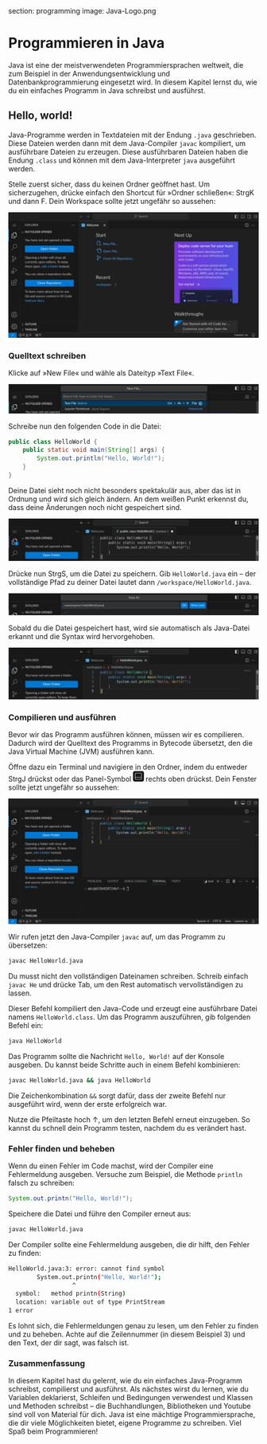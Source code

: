 <div class='meta'>
section: programming
image: Java-Logo.png
</div>

# Programmieren in Java

<p class='abstract'>
Java ist eine der meistverwendeten Programmiersprachen weltweit,
die zum Beispiel in der Anwendungsentwicklung und
Datenbankprogrammierung eingesetzt wird. In diesem Kapitel lernst du,
wie du ein einfaches Programm in Java schreibst und ausführst.
</p>

## Hello, world!

Java-Programme werden in Textdateien mit der Endung `.java` geschrieben. Diese Dateien werden dann mit dem Java-Compiler `javac` kompiliert, um ausführbare Dateien zu erzeugen. Diese ausführbaren Dateien haben die Endung `.class` und können mit dem Java-Interpreter `java` ausgeführt werden.

Stelle zuerst sicher, dass du keinen Ordner geöffnet hast. Um sicherzugehen, drücke einfach den Shortcut für »Ordner schließen«: <span class='key'>Strg</span><span class='key'>K</span> und dann <span class='key'>F</span>. Dein Workspace sollte jetzt ungefähr so aussehen:

<img class='full' src='fresh-start.webp'>

### Quelltext schreiben

Klicke auf »New File« und wähle als Dateityp »Text File«.

<img class='full' src='choose-filename.webp'>

Schreibe nun den folgenden Code in die Datei:

```java
public class HelloWorld {
    public static void main(String[] args) {
        System.out.println("Hello, World!");
    }
}
```

Deine Datei sieht noch nicht besonders spektakulär aus, aber das ist in Ordnung und wird sich gleich ändern. An dem weißen Punkt erkennst du, dass deine Änderungen noch nicht gespeichert sind.

<img class='full' src='no-syntax-highlighting.webp'>

Drücke nun <span class='key'>Strg</span><span class='key'>S</span>, um die Datei zu speichern. Gib `HelloWorld.java` ein – der vollständige Pfad zu deiner Datei lautet dann `/workspace/HelloWorld.java`.

<img class='full' src='enter-filename.webp'>

Sobald du die Datei gespeichert hast, wird sie automatisch als Java-Datei erkannt und die Syntax wird hervorgehoben.

<img class='full' src='syntax-highlighting.webp'>

### Compilieren und ausführen

Bevor wir das Programm ausführen können, müssen wir es compilieren.
Dadurch wird der Quelltext des Programms in Bytecode übersetzt, den die Java Virtual Machine (JVM) ausführen kann.

Öffne dazu ein Terminal und navigiere in den Ordner, indem du entweder <span class='key'>Strg</span><span class='key'>J</span> drückst oder das Panel-Symbol <img src='../basics/panel.webp' style='border-radius: 4px; height: 1.5em;'> rechts oben drückst. Dein Fenster sollte jetzt ungefähr so aussehen:

<img class='full' src='code-with-terminal.webp'>

Wir rufen jetzt den Java-Compiler `javac` auf, um das Programm zu übersetzen:

```bash
javac HelloWorld.java
```

<div class='hint'>
Du musst nicht den vollständigen Dateinamen schreiben. Schreib einfach <code>javac He</code> und drücke <span class='key'>Tab</span>, um den Rest automatisch vervollständigen zu lassen.
</div>

Dieser Befehl kompiliert den Java-Code und erzeugt eine ausführbare Datei namens `HelloWorld.class`. Um das Programm auszuführen, gib folgenden Befehl ein:

```bash
java HelloWorld
```

Das Programm sollte die Nachricht `Hello, World!` auf der Konsole ausgeben. Du kannst beide Schritte auch in einem Befehl kombinieren:

```bash
javac HelloWorld.java && java HelloWorld
```

<div class='hint'>
Die Zeichenkombination <code>&amp;&amp;</code> sorgt dafür, dass der zweite Befehl nur ausgeführt wird, wenn der erste erfolgreich war.
</div>

Nutze die Pfeiltaste hoch <span class='key'>↑</span>, um den letzten Befehl erneut einzugeben. So kannst du schnell dein Programm testen, nachdem du es verändert hast.

### Fehler finden und beheben

Wenn du einen Fehler im Code machst, wird der Compiler eine Fehlermeldung ausgeben. Versuche zum Beispiel, die Methode `println` falsch zu schreiben:

```java
System.out.printn("Hello, World!");
```

Speichere die Datei und führe den Compiler erneut aus:

```bash
javac HelloWorld.java
```

Der Compiler sollte eine Fehlermeldung ausgeben, die dir hilft, den Fehler zu finden:

```bash
HelloWorld.java:3: error: cannot find symbol
        System.out.printn("Hello, World!");
                  ^
  symbol:   method printn(String)
  location: variable out of type PrintStream
1 error
```

Es lohnt sich, die Fehlermeldungen genau zu lesen, um den Fehler zu finden und zu beheben. Achte auf die Zeilennummer (in diesem Beispiel 3) und den Text, der dir sagt, was falsch ist.

### Zusammenfassung

In diesem Kapitel hast du gelernt, wie du ein einfaches Java-Programm schreibst, compilierst und ausführst. Als nächstes wirst du lernen, wie du Variablen deklarierst, Schleifen und Bedingungen verwendest und Klassen und Methoden schreibst &ndash; die Buchhandlungen, Bibliotheken und Youtube sind voll von Material für dich. Java ist eine mächtige Programmiersprache, die dir viele Möglichkeiten bietet, eigene Programme zu schreiben. Viel Spaß beim Programmieren!
